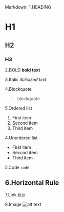 Markdown:
1.HEADING
# H1
## H2
### H3

2.BOLD
**bold text**

3.Italic
*italicized text*

4.Blockquote
> blockquote

5.Ordered list
1. First item
2. Second item
3. Third item

4.Unordered list
- First item
- Second item
- Third item

5.Code
`code`

6.Horizontal Rule
---

7.Link
[title](https://www.example.com)

8.Image
![alt text](image.jpg)

